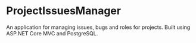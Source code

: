 # ProjectIssuesManager

An application for managing issues, bugs and roles for projects. Built using ASP.NET Core MVC and PostgreSQL. 
